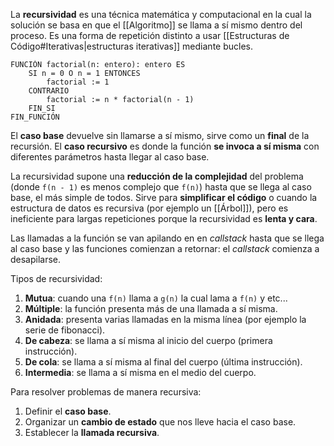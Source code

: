 La **recursividad** es una técnica matemática y computacional en la cual la solución se basa en que el [[Algoritmo]] se llama a sí mismo dentro del proceso. Es una forma de repetición distinto a usar [[Estructuras de Código#Iterativas|estructuras iterativas]] mediante bucles.

```
FUNCIÓN factorial(n: entero): entero ES
	SI n = 0 O n = 1 ENTONCES
		factorial := 1
	CONTRARIO
		factorial := n * factorial(n - 1)
	FIN_SI
FIN_FUNCIÓN
```

El **caso base** devuelve sin llamarse a sí mismo, sirve como un **final** de la recursión. El **caso recursivo** es donde la función **se invoca a sí misma** con diferentes parámetros hasta llegar al caso base.

La recursividad supone una **reducción de la complejidad** del problema (donde `f(n - 1)` es menos complejo que `f(n)`) hasta que se llega al caso base, el más simple de todos. Sirve para **simplificar el código** o cuando la estructura de datos es recursiva (por ejemplo un [[Árbol]]), pero es ineficiente para largas repeticiones porque la recursividad es **lenta y cara**.

Las llamadas a la función se van apilando en en *callstack* hasta que se llega al caso base y las funciones comienzan a retornar: el *callstack* comienza a desapilarse.

Tipos de recursividad:

1. **Mutua**: cuando una `f(n)` llama a `g(n)` la cual lama a `f(n)` y etc...
2. **Múltiple**: la función presenta más de una llamada a sí misma.
3. **Anidada**: presenta varias llamadas en la misma línea (por ejemplo la serie de fibonacci).
4. **De cabeza**: se llama a sí misma al inicio del cuerpo (primera instrucción).
4. **De cola**: se llama a sí misma al final del cuerpo (última instrucción).
5. **Intermedia**: se llama a sí misma en el medio del cuerpo.

Para resolver problemas de manera recursiva:

1. Definir el **caso base**.
2. Organizar un **cambio de estado** que nos lleve hacia el caso base.
3. Establecer la **llamada recursiva**.